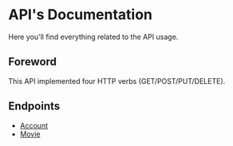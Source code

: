 # API's Documentation

Here you'll find everything related to the API usage.

## Foreword

This API implemented four HTTP verbs (GET/POST/PUT/DELETE).

## Endpoints

- [Account](endpoints/account.md)
- [Movie](endpoints/movie.md)